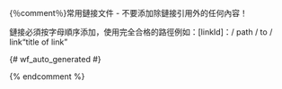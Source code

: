 {％comment％}常用鏈接文件 - 不要添加除鏈接引用外的任何內容！

鏈接必須按字母順序添加，使用完全合格的路徑例如：[linkId]：/ path / to / link“title of link”

{# wf_auto_generated #}

{% endcomment %}
